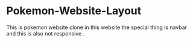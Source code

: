 # Pokemon-Website-Layout
This is  pokemon website clone in this website the special thing is navbar and this is also not responsive .
